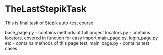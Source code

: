 # TheLastStepikTask
This is final task of Stepik auto-test course

base_page.py - contains methods of full project
locators.py - contains locators, covered in function for easy import
main_page.py, login_page.py etc - contains methods of this page
test_main_page.py - contains test cases